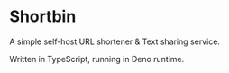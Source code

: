 # Shortbin

A simple self-host URL shortener & Text sharing service.

Written in TypeScript, running in Deno runtime.
